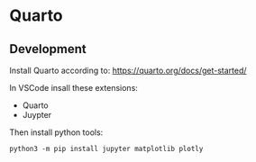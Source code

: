 # Quarto

## Development

Install Quarto according to: <https://quarto.org/docs/get-started/>

In VSCode insall these extensions:

* Quarto
* Juypter

Then install python tools:

`python3 -m pip install jupyter matplotlib plotly`